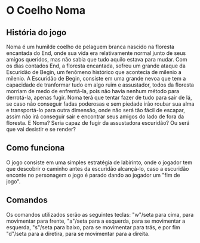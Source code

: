 # O Coelho Noma

## História do jogo
   Noma é um humilde coelho de pelaguem branca nascido na floresta encantada do End, onde sua vida era relativamente normal junto de seus amigos queridos, mas não sabia que tudo aquilo estava para mudar. Com os dias contados End, a floresta encantada, sofreu um grande ataque da Escuridão de Begin, um fenômeno histórico que acontecia de milenio a milenio. A Escuridão de Begin, consiste em uma grande nevoa que tem a capacidade de tranformar tudo em algo ruim e assustador, todos da floresta morriam de medo de enfrentá-la, pois não havia nenhum método para derrotá-la, apenas fugir. Noma terá que tentar fazer de tudo para sair de lá, se caso não conseguir fadas poderosas e sem piedade irão roubar sua alma e transportá-lo para outra dimensão, onde não será tão fácil de escapar, assim não irá conseguir sair e encontrar seus amigos do lado de fora da floresta.
 E Noma? Seria capaz de fugir da assustadora escuridão? Ou será que vai desistir e se render?

## Como funciona
   O jogo consiste em uma simples estratégia de labirinto, onde o jogador tem que descobrir o caminho antes da escuridão alcançá-lo, caso a escuridão enconte no personagem o jogo é parado dando ao jogador um "fim de jogo".

## Comandos
   Os comandos utilizados serão as seguintes teclas: "w"/seta para cima, para movimentar para frente, "a"/seta para a esquerda, para se movimentar a esquerda, "s"/seta para baixo, para se movimentar para trás, e por fim "d"/seta para a diretira, para se movimentar para a direita.
